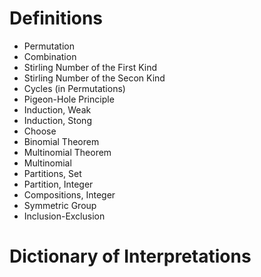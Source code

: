 # Definitions

- Permutation
- Combination
- Stirling Number of the First Kind
- Stirling Number of the Secon Kind
- Cycles (in Permutations)
- Pigeon-Hole Principle
- Induction, Weak
- Induction, Stong
- Choose
- Binomial Theorem
- Multinomial Theorem
- Multinomial
- Partitions, Set
- Partition, Integer
- Compositions, Integer
- Symmetric Group
- Inclusion-Exclusion

# Dictionary of Interpretations